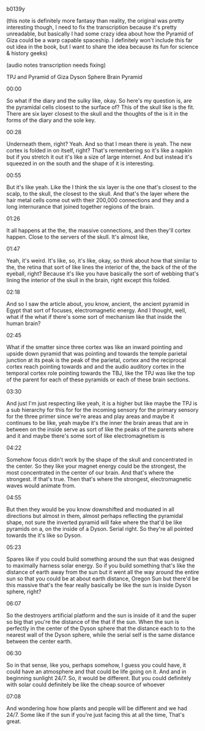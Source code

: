 b0139y

(this note is definitely more fantasy than reality, the original was pretty interesting though, I need to fix the transcription because it's pretty unreadable, but basically I had some crazy idea about how the Pyramid of Giza could be a warp capable spaceship. I definitely won't include this far out idea in the book, but I want to share the idea because its fun for science & history geeks)

(audio notes transcription needs fixing)

TPJ and Pyramid of Giza Dyson Sphere Brain Pyramid

00:00

So what if the diary and the sulky like, okay. So here's my question is, are the pyramidal cells closest to the surface of? This of the skull like is the fit. There are six layer closest to the skull and the thoughts of the is it in the forms of the diary and the sole key.

00:28

Underneath them, right? Yeah. And so that I mean there is yeah. The new cortex is folded in on itself, right? That's remembering so it's like a napkin but if you stretch it out it's like a size of large internet. And but instead it's squeezed in on the south and the shape of it is interesting.

00:55

But it's like yeah. Like the I think the six layer is the one that's closest to the scalp, to the skull, the closest to the skull. And that's the layer where the hair metal cells come out with their 200,000 connections and they and a long internurance that joined together regions of the brain.

01:26

It all happens at the the, the massive connections, and then they'll cortex happen. Close to the servers of the skull. It's almost like,

01:47

Yeah, it's weird. It's like, so, it's like, okay, so think about how that similar to the, the retina that sort of like lines the interior of the, the back of the of the eyeball, right? Because it's like you have basically the sort of webbing that's lining the interior of the skull in the brain, right except this 
folded.

02:18

And so I saw the article about, you know, ancient, the ancient pyramid in Egypt that sort of focuses, electromagnetic energy. And I thought, well, what if the what if there's some sort of mechanism like that inside the human brain?

02:45

What if the smatter since three cortex was like an inward pointing and upside down pyramid that was pointing and towards the temple parietal junction at its peak is the peak of the parietal, cortex and the reciprocal cortex reach pointing towards and and the audio auditory cortex in the temporal cortex role pointing towards the TBJ, like the TPJ was like the top of the parent for each of these pyramids or each of these brain sections.

03:30

And just I'm just respecting like yeah, it is a higher but like maybe the TPJ is a sub hierarchy for this for for the incoming sensory for the primary sensory for the three primer since we're areas and play areas and maybe it continues to be like, yeah maybe it's the inner the brain areas that are in between on the inside serve as sort of like the peaks of the parents where and it and maybe there's some sort of like electromagnetism is

04:22

Somehow focus didn't work by the shape of the skull and concentrated in the center. So they like your magnet energy could be the strongest, the most concentrated in the center of our brain. And that's where the strongest. If that's true. Then that's where the strongest, electromagnetic waves would animate from.

04:55

But then they would be you know downshifted and moduated in all directions but almost in them, almost perhaps reflecting the pyramidal shape, not sure the inverted pyramid will fake where the that'd be like pyramids on a, on the inside of a Dyson. Serial right. So they're all pointed towards the it's like so Dyson.

05:23

Spares like if you could build something around the sun that was designed to maximally harness solar energy. So if you build something that's like the distance of earth away from the sun but it went all the way around the entire sun so that you could be at about earth distance, Oregon Sun but there'd be this massive that's the fear really basically be like the sun is inside Dyson sphere, right?

06:07

So the destroyers artificial platform and the sun is inside of it and the super so big that you're the distance of the that if the sun. When the sun is perfectly in the center of the Dyson sphere that the distance each to to the nearest wall of the Dyson sphere, while the serial self is the same distance between the center earth.

06:30

So in that sense, like you, perhaps somehow, I guess you could have, it could have an atmosphere and that could be life going on it. And and in beginning sunlight 24/7. So, it would be different. But you could definitely with solar could definitely be like the cheap source of whoever

07:08

And wondering how how plants and people will be different and we had 24/7. Some like if the sun if you're just facing this at all the time, That's great.